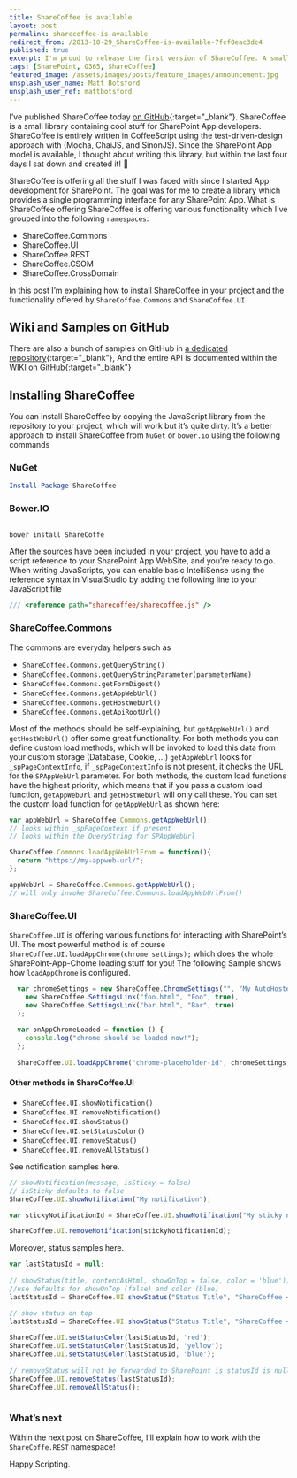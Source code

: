 ```yaml
---
title: ShareCoffee is available
layout: post
permalink: sharecoffee-is-available
redirect_from: /2013-10-29_ShareCoffee-is-available-7fcf0eac3dc4
published: true
excerpt: I'm proud to release the first version of ShareCoffee. A small but powerful library which unifies consumption of SharePoint's HTTP based APIs. In addition a bunch of helpers are included for the SharePoint App framework.
tags: [SharePoint, O365, ShareCoffee]
featured_image: /assets/images/posts/feature_images/announcement.jpg
unsplash_user_name: Matt Botsford
unsplash_user_ref: mattbotsford
---
```


I’ve published ShareCoffee today [on GitHub](http://github.com/ThorstenHans/ShareCoffee){:target="_blank"}. ShareCoffee is a small library containing cool stuff for SharePoint App developers. ShareCoffee is entirely written in CoffeeScript using the test-driven-design approach with (Mocha, ChaiJS, and SinonJS). Since the SharePoint App model is available, I thought about writing this library, but within the last four days I sat down and created it! 🙂

ShareCoffee is offering all the stuff I was faced with since I started App development for SharePoint. The goal was for me to create a library which provides a single programming interface for any SharePoint App. What is ShareCoffee offering ShareCoffee is offering various functionality which I’ve grouped into the following `namespaces`:

- ShareCoffee.Commons
- ShareCoffee.UI
- ShareCoffee.REST
- ShareCoffee.CSOM
- ShareCoffee.CrossDomain

In this post I’m explaining how to install ShareCoffee in your project and the functionality offered by `ShareCoffee.Commons` and `ShareCoffee.UI`

## Wiki and Samples on GitHub

There are also a bunch of samples on GitHub in [a dedicated repository](https://github.com/ThorstenHans/ShareCoffee.Samples){:target="_blank"}, And the entire API is documented within the [WIKI on GitHub](https://github.com/ThorstenHans/ShareCoffee/wiki){:target="_blank"}

## Installing ShareCoffee

You can install ShareCoffee by copying the JavaScript library from the repository to your project, which will work but it’s quite dirty. It’s a better approach to install ShareCoffee from `NuGet` or `bower.io` using the following commands

### NuGet

```powershell
Install-Package ShareCoffee

```

### Bower.IO

```bash

bower install ShareCoffe

```

After the sources have been included in your project, you have to add a script reference to your SharePoint App WebSite, and you’re ready to go. When writing JavaScripts, you can enable basic IntelliSense using the reference syntax in VisualStudio by adding the following line to your JavaScript file

```javascript
/// <reference path="sharecoffee/sharecoffee.js" />

```

### ShareCoffee.Commons

The commons are everyday helpers such as

- `ShareCoffee.Commons.getQueryString()`
- `ShareCoffee.Commons.getQueryStringParameter(parameterName)`
- `ShareCoffee.Commons.getFormDigest()`
- `ShareCoffee.Commons.getAppWebUrl()`
- `ShareCoffee.Commons.getHostWebUrl()`
- `ShareCoffee.Commons.getApiRootUrl()`

Most of the methods should be self-explaining, but `getAppWebUrl()` and `getHostWebUrl()` offer some great functionality. For both methods you can define custom load methods, which will be invoked to load this data from your custom storage (Database, Cookie, …)  `getAppWebUrl` looks for `_spPageContextInfo`, if `_spPageContextInfo` is not present, it checks the URL for the `SPAppWebUrl` parameter. For both methods, the custom load functions have the highest priority, which means that if you pass a custom load function, `getAppWebUrl` and `getHostWebUrl` will only call these. You can set the custom load function for `getAppWebUrl` as shown here:


```javascript
var appWebUrl = ShareCoffee.Commons.getAppWebUrl();
// looks within _spPageContext if present
// looks within the QueryString for SPAppWebUrl

ShareCoffee.Commons.loadAppWebUrlFrom = function(){
  return "https://my-appweb-url/";
};

appWebUrl = ShareCoffee.Commons.getAppWebUrl();
// will only invoke ShareCoffee.Commons.loadAppWebUrlFrom()

```

### ShareCoffee.UI

`ShareCoffee.UI` is offering various functions for interacting with SharePoint’s UI. The most powerful method is of course `ShareCoffee.UI.loadAppChrome(chrome settings);` which does the whole SharePoint-App-Chome loading stuff for you! The following Sample shows how `loadAppChrome` is configured.

```javascript
  var chromeSettings = new ShareCoffee.ChromeSettings("", "My AutoHosted SharePoint App",
    new ShareCoffee.SettingsLink("foo.html", "Foo", true),
    new ShareCoffee.SettingsLink("bar.html", "Bar", true)
  );
  
  var onAppChromeLoaded = function () {
    console.log("chrome should be loaded now!");
  };
  
  ShareCoffee.UI.loadAppChrome("chrome-placeholder-id", chromeSettings, onAppChromeLoaded);

```

#### Other methods in ShareCoffee.UI

- `ShareCoffee.UI.showNotification()`
- `ShareCoffee.UI.removeNotification()`
- `ShareCoffee.UI.showStatus()`
- `ShareCoffee.UI.setStatusColor()`
- `ShareCoffee.UI.removeStatus()`
- `ShareCoffee.UI.removeAllStatus()`

See notification samples here.

```javascript
// showNotification(message, isSticky = false)
// isSticky defaults to false
ShareCoffee.UI.showNotification("My notification");

var stickyNotificationId = ShareCoffee.UI.showNotification("My sticky notification", true);

ShareCoffee.UI.removeNotification(stickyNotificationId);

```

Moreover, status samples here.

```javascript
var lastStatusId = null;
 
// showStatus(title, contentAsHtml, showOnTop = false, color = 'blue');
//use defaults for showOnTop (false) and color (blue)
lastStatusId = ShareCoffee.UI.showStatus("Status Title", "ShareCoffee <b>Status</b>"); 

// show status on top
lastStatusId = ShareCoffee.UI.showStatus("Status Title", "ShareCoffee <b>Status</b> displayed on top", true);
 
ShareCoffee.UI.setStatusColor(lastStatusId, 'red');
ShareCoffee.UI.setStatusColor(lastStatusId, 'yellow');
ShareCoffee.UI.setStatusColor(lastStatusId, 'blue');
 
// removeStatus will not be forwarded to SharePoint is statusId is null or undefined
ShareCoffee.UI.removeStatus(lastStatusId);
ShareCoffee.UI.removeAllStatus();
 
```

### What’s next

Within the next post on ShareCoffee, I’ll explain how to work with the `ShareCoffe.REST` namespace!

Happy Scripting.


